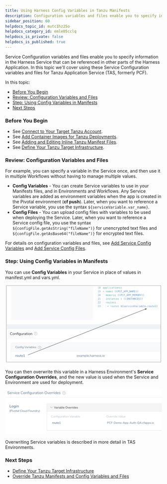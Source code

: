 ```yaml
---
title: Using Harness Config Variables in Tanzu Manifests
description: Configuration variables and files enable you to specify information in the Service that can be referenced in other parts of the Harness Application.
sidebar_position: 60 
helpdocs_topic_id: mutc1hz25o
helpdocs_category_id: emle05cclq
helpdocs_is_private: false
helpdocs_is_published: true
---
```


Service Configuration variables and files enable you to specify information in the Harness Service that can be referenced in other parts of the Harness Application. In this topic we'll cover using these Service Configuration variables and files for Tanzu Application Service (TAS, formerly PCF).

In this topic:

* [Before You Begin](#before_you_begin)
* [Review: Configuration Variables and Files](#review_configuration_variables_and_files)
* [Step: Using Config Variables in Manifests](#step_using_config_variables_in_manifests)
* [Next Steps](#next_steps)

### Before You Begin

* See [Connect to Your Target Tanzu Account](/article/nh4afrhvkl).
* See [Add Container Images for Tanzu Deployments](/article/jxsna1a0mi).
* See [Adding and Editing Inline Tanzu Manifest Files](/article/3ekpbmpr4e).
* See [Define Your Tanzu Target Infrastructure](/article/r1crlrpjk4).

### Review: Configuration Variables and Files

For example, you can specify a variable in the Service once, and then use it in multiple Workflows without having to manage multiple values.

* **Config Variables** - You can create Service variables to use in your Manifests files, and in Environments and Workflows. Any Service variables are added as environment variables when the app is created in the Pivotal environment (**cf push**). Later, when you want to reference a Service variable, you use the syntax `${serviceVariable.var_name}`.
* **Config Files** - You can upload config files with variables to be used when deploying the Service. Later, when you want to reference a Service config file, you use the syntax `${configFile.getAsString("fileName")}` for unencrypted text files and `${configFile.getAsBase64("fileName")}` for encrypted text files.

For details on configuration variables and files, see [Add Service Config Variables](/article/q78p7rpx9u-add-service-level-config-variables) and [Add Service Config Files](/article/iwtoq9lrky-add-service-level-configuration-files).

### Step: Using Config Variables in Manifests

You can use **Config Variables** in your Service in place of values in manifest.yml and vars.yml.

![](./static/using-harness-config-variables-in-pcf-manifests-45.png)

You can then overwrite this variable in a Harness Environment's **Service Configuration Overrides**, and the new value is used when the Service and Environment are used for deployment.

![](./static/using-harness-config-variables-in-pcf-manifests-46.png)

Overwriting Service variables is described in more detail in TAS Environments.

### Next Steps

* [Define Your Tanzu Target Infrastructure](/article/r1crlrpjk4)
* [Override Tanzu Manifests and Config Variables and Files](/article/r0vp331jnq-override-pcf-manifests-and-config-variables-and-files)

